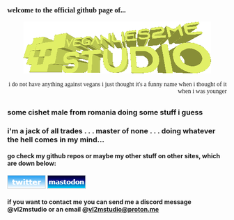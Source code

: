 <font face = "verdana">

### welcome to the official github page of...
<p align="center">
  <img src="./logo.png" />
</p>

<p align = "right" size = "1"> 
i do not have anything against vegans i just thought it's a funny name when i thought of it when i was younger
</p>

</font>

##

### some cishet male from romania doing some stuff i guess
### i'm a jack of all trades . . . master of none . . . doing whatever the hell comes in my mind...

#### go check my github repos or maybe my other stuff on other sites, which are down below:
<a href="https://twitter.com/VL2M_STUDIO" rel="some text">![Foo](./buttons/twitter.gif)</a>
<a href="https://mastodon.gamedev.place/@vl2m" rel="some text">![Foo](./buttons/mastodon.gif)</a>
#### if you want to contact me you can send me a discord message @vl2mstudio or an email @vl2mstudio@proton.me

<!--
Here are some ideas to get you started:

- 🔭 I’m currently working on ...
- 🌱 I’m currently learning ...
- 👯 I’m looking to collaborate on ...
- 🤔 I’m looking for help with ...
- 💬 Ask me about ...
- 📫 How to reach me: ...
- 😄 Pronouns: ...
- ⚡ Fun fact: ...
-->
